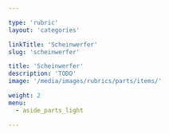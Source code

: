 ```yaml
---

type: 'rubric'
layout: 'categories'

linkTitle: 'Scheinwerfer'
slug: 'scheinwerfer'

title: 'Scheinwerfer'
description: 'TODO'
image: '/media/images/rubrics/parts/items/'

weight: 2
menu:
  - aside_parts_light  

---
```

